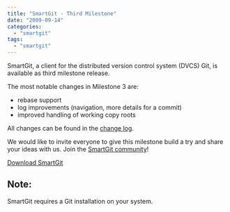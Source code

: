 ```yaml
---
title: "SmartGit - Third Milestone"
date: "2009-09-14"
categories: 
  - "smartgit"
tags: 
  - "smartgit"
---
```


SmartGit, a client for the distributed version control system (DVCS) Git, is available as third milestone release.

The most notable changes in Milestone 3 are:

- rebase support
- log improvements (navigation, more details for a commit)
- improved handling of working copy roots

All changes can be found in the [change log](http://www.syntevo.com/smartgit/changelog-eap.txt).

We would like to invite everyone to give this milestone build a try and share your ideas with us. Join the [SmartGit community](http://www.syntevo.com/smartgit/community.html)!

[Download SmartGit](http://www.syntevo.com/smartgit/early-access.html)

## Note:

SmartGit requires a Git installation on your system.
